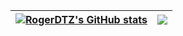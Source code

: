 | <a href="https://github.com/RogerDTZ"><img align="center" src="https://github-readme-stats.vercel.app/api?username=rogerdtz&show_icons=true&count_private=true&hide=issues&theme=buefy&hide_border=true" alt="RogerDTZ's GitHub stats" /></a> | <a href="https://github.com/RogerDTZ"><img align="center" src="https://github-readme-stats.vercel.app/api/top-langs/?username=rogerdtz&hide=html,python&layout=compact&hide_border=true&theme=buefy" /></a> |
| ------------- | ------------- |


<!--### Hi there 👋 -->

<!--
**RogerDTZ/RogerDTZ** is a ✨ _special_ ✨ repository because its `README.md` (this file) appears on your GitHub profile.

Here are some ideas to get you started:

- 🌱 I’m currently learning ...
- 👯 I’m looking to collaborate on ...
- 🤔 I’m looking for help with ...
- 💬 Ask me about ...
- 📫 How to reach me: ...
- 😄 Pronouns: ...
- ⚡ Fun fact: ...
-->
